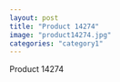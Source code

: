 ```yaml
---
layout: post
title: "Product 14274"
image: "product14274.jpg"
categories: "category1"
---
```

Product 14274
